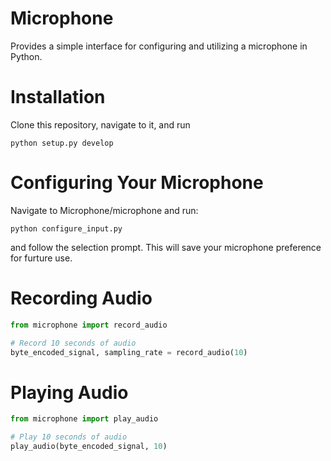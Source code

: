 # Microphone

Provides a simple interface for configuring and utilizing a microphone in Python.

# Installation

Clone this repository, navigate to it, and run

```shell
python setup.py develop
```

# Configuring Your Microphone
Navigate to Microphone/microphone and run:
```shell
python configure_input.py
```
and follow the selection prompt. This will save your microphone preference for furture use.

# Recording Audio
```python
from microphone import record_audio

# Record 10 seconds of audio
byte_encoded_signal, sampling_rate = record_audio(10)
```

# Playing Audio
```python
from microphone import play_audio

# Play 10 seconds of audio
play_audio(byte_encoded_signal, 10)
```